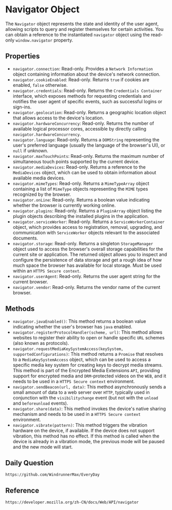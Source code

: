 # Navigator Object
The `Navigator` object represents the state and identity of the user agent, allowing scripts to query and register themselves for certain activities. You can obtain a reference to the instantiated `navigator` object using the read-only `window.navigator` property.

## Properties
* `navigator.connection`: Read-only. Provides a `Network Information` object containing information about the device's network connection.
* `navigator.cookieEnabled`: Read-only. Returns `true` if cookies are enabled, `false` otherwise.
* `navigator.credentials`: Read-only. Returns the `Credentials Container` interface, which exposes methods for requesting credentials and notifies the user agent of specific events, such as successful logins or sign-ins.
* `navigator.geolocation`: Read-only. Returns a geographic location object that allows access to the device's location.
* `navigator.hardwareConcurrency`: Read-only. Returns the number of available logical processor cores, accessible by directly calling `navigator.hardwareConcurrency`.
* `navigator.language`: Read-only. Returns a `DOMString` representing the user's preferred language (usually the language of the browser's UI), or `null` if unknown.
* `navigator.maxTouchPoints`: Read-only. Returns the maximum number of simultaneous touch points supported by the current device.
* `navigator.mediaDevices`: Read-only. Returns a reference to the `MediaDevices` object, which can be used to obtain information about available media devices.
* `navigator.mimeTypes`: Read-only. Returns a `MimeTypeArray` object containing a list of `MimeType` objects representing the `MIME` types recognized by the browser.
* `navigator.onLine`: Read-only. Returns a boolean value indicating whether the browser is currently working online.
* `navigator.plugins`: Read-only. Returns a `PluginArray` object listing the plugin objects describing the installed plugins in the application.
* `navigator.serviceWorker`: Read-only. Returns a `ServiceWorkerContainer` object, which provides access to registration, removal, upgrading, and communication with `ServiceWorker` objects relevant to the associated documents.
* `navigator.storage`: Read-only. Returns a singleton `StorageManager` object used to access the browser's overall storage capabilities for the current site or application. The returned object allows you to inspect and configure the persistence of data storage and get a rough idea of how much space the browser has available for local storage. Must be used within an `HTTPS Secure context`.
* `navigator.userAgent`: Read-only. Returns the user agent string for the current browser.
* `navigator.vendor`: Read-only. Returns the vendor name of the current browser.

## Methods
* `navigator.javaEnabled()`: This method returns a boolean value indicating whether the user's browser has `java` enabled.
* `navigator.registerProtocolHandler(scheme, url)`: This method allows websites to register their ability to open or handle specific `URL` schemes (also known as protocols).
* `navigator.requestMediaKeySystemAccess(keySystem, supportedConfigurations)`: This method returns a `Promise` that resolves to a `MediaKeySystemAccess` object, which can be used to access a specific media key system for creating keys to decrypt media streams. This method is part of the Encrypted Media Extensions `API`, providing support for encrypted media and `DRM`-protected videos on the `WEB`, and it needs to be used in a `HTTPS Secure context` environment.
* `navigator.sendBeacon(url, data)`: This method asynchronously sends a small amount of data to a web server over `HTTP`, typically used in conjunction with the `visibilitychange` event (but not with the `unload` and `beforeunload` events).
* `navigator.share(data)`: This method invokes the device's native sharing mechanism and needs to be used in a `HTTPS Secure context` environment.
* `navigator.vibrate(pattern)`: This method triggers the vibration hardware on the device, if available. If the device does not support vibration, this method has no effect. If this method is called when the device is already in a vibration mode, the previous mode will be paused and the new mode will start.

## Daily Question

```
https://github.com/WindrunnerMax/EveryDay
```

## Reference

```
https://developer.mozilla.org/zh-CN/docs/Web/API/navigator
```